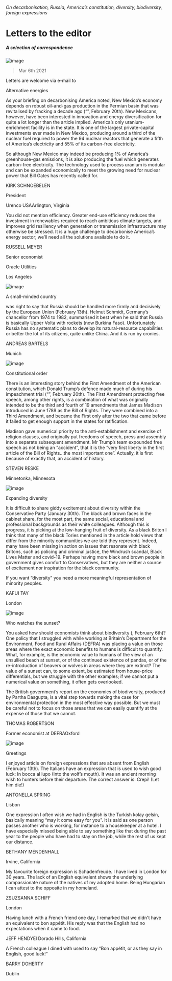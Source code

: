 ###### On decarbonisation, Russia, America’s constitution, diversity, biodiversity, foreign expressions
# Letters to the editor 
##### A selection of correspondence 
![image](images/20210220_ldd001_0.jpg) 
> Mar 6th 2021 

Letters are welcome via e-mail to 
Alternative energies

As your briefing on decarbonising America noted, New Mexico’s economy depends on robust oil-and-gas production in the Permian basin that was revitalised by fracking a decade ago (“”, February 20th). New Mexicans, however, have been interested in innovation and energy diversification for quite a lot longer than the article implied. America’s only uranium-enrichment facility is in the state. It is one of the largest private-capital investments ever made in New Mexico, producing around a third of the nuclear fuel required to power the 94 nuclear reactors that generate a fifth of America’s electricity and 55% of its carbon-free electricity.


So although New Mexico may indeed be producing 1% of America’s greenhouse-gas emissions, it is also producing the fuel which generates carbon-free electricity. The technology used to process uranium is modular and can be expanded economically to meet the growing need for nuclear power that Bill Gates has recently called for.

KIRK SCHNOEBELEN
President
Urenco USAArlington, Virginia

You did not mention efficiency. Greater end-use efficiency reduces the investment in renewables required to reach ambitious climate targets, and improves grid resiliency when generation or transmission infrastructure may otherwise be stressed. It is a huge challenge to decarbonise America’s energy sector; we’ll need all the solutions available to do it.

RUSSELL MEYER
Senior economist
Oracle Utilities
Los Angeles
![image](images/20210213_eud000.jpg) 

A small-minded country

was right to say that Russia should be handled more firmly and decisively by the European Union (February 13th). Helmut Schmidt, Germany’s chancellor from 1974 to 1982, summarised it best when he said that Russia is basically Upper Volta with rockets (now Burkina Faso). Unfortunately Russia has no systematic plans to develop its natural-resource capabilities or better the lot of its citizens, quite unlike China. And it is run by cronies.

ANDREAS BARTELS
Munich
![image](images/20210220_usp003.jpg) 

Constitutional order

There is an interesting story behind the First Amendment of the American constitution, which Donald Trump’s defence made much of during his impeachment trial (“”, February 20th). The First Amendment protecting free speech, among other rights, is a combination of what was originally intended to be the third and fourth of 19 amendments that James Madison introduced in June 1789 as the Bill of Rights. They were combined into a Third Amendment, and became the First only after the two that came before it failed to get enough support in the states for ratification.

Madison gave numerical priority to the anti-establishment and exercise of religion clauses, and originally put freedoms of speech, press and assembly into a separate subsequent amendment. Mr Trump’s team expounded free speech as not being an “accident”, that it is the “very first liberty in the first article of the Bill of Rights…the most important one”. Actually, it is first because of exactly that, an accident of history.

STEVEN RESKE
Minnetonka, Minnesota
![image](images/20210130_brd000.jpg) 

Expanding diversity

It is difficult to share giddy excitement about diversity within the Conservative Party (January 30th). The black and brown faces in the cabinet share, for the most part, the same social, educational and professional backgrounds as their white colleagues. Although this is progress, it is picking at the low-hanging fruit of diversity. As a black Briton I think that many of the black Tories mentioned in the article hold views that differ from the minority communities we are told they represent. Indeed, many have been missing in action on issues that resonate with black Britons, such as policing and criminal justice, the Windrush scandal, Black Lives Matter and covid-19. Perhaps having more black and brown people in government gives comfort to Conservatives, but they are neither a source of excitement nor inspiration for the black community.

If you want “diversity” you need a more meaningful representation of minority peoples.

KAFUI TAY
London
![image](images/20210206_fnd000.jpg) 

Who watches the sunset?

You asked how should economists think about biodiversity (, February 6th)? One policy that I struggled with while working at Britain’s Department for the Environment, Food and Rural Affairs (DEFRA) was placing a value on those areas where the exact economic benefits to humans is difficult to quantify. What, for example, is the economic value to humans of the view of an unsullied beach at sunset, or of the continued existence of pandas, or of the re-introduction of beavers or wolves in areas where they are extinct? The value of a sunset can, to some extent, be estimated from house-price differentials, but we struggle with the other examples; if we cannot put a numerical value on something, it often gets overlooked.

The British government’s report on the economics of biodiversity, produced by Partha Dasgupta, is a vital step towards making the case for environmental protection in the most effective way possible. But we must be careful not to focus on those areas that we can easily quantify at the expense of those that we cannot.

THOMAS ROBERTSON
Former economist at DEFRAOxford
![image](images/20210213_bkd001.jpg) 

Greetings

I enjoyed article on foreign expressions that are absent from English (February 13th). The Italians have an expression that is used to wish good luck: In bocca al lupo (Into the wolf’s mouth). It was an ancient morning wish to hunters before their departure. The correct answer is: Crepi! (Let him die!)

ANTONELLA SPRING
Lisbon

One expression I often wish we had in English is the Turkish kolay gelsin, basically meaning “may it come easy for you”. It is said as one person passes another who is working, for instance to a housekeeper at a hotel. I have especially missed being able to say something like that during the past year to the people who have had to stay on the job, while the rest of us kept our distance.

BETHANY MENDENHALL
Irvine, California

My favourite foreign expression is Schadenfreude. I have lived in London for 30 years. The lack of an English equivalent shows the underlying compassionate nature of the natives of my adopted home. Being Hungarian I can attest to the opposite in my homeland.

ZSUZSANNA SCHIFF
London

Having lunch with a French friend one day, I remarked that we didn't have an equivalent to bon appétit. His reply was that the English had no expectations when it came to food.

JEFF HENDYEl Dorado Hills, California

A French colleague I dined with used to say “Bon appétit, or as they say in English, good luck!”

BARRY DOHERTY
Dublin
